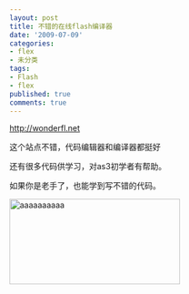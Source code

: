```yaml
---
layout: post
title: 不错的在线flash编译器
date: '2009-07-09'
categories:
- flex
- 未分类
tags:
- Flash
- flex
published: true
comments: true
---
```

<p><a href="http://wonderfl.net" target="_blank">http://wonderfl.net</a></p>

<p>这个站点不错，代码编辑器和编译器都挺好</p>

<p>还有很多代码供学习，对as3初学者有帮助。</p>

<p>如果你是老手了，也能学到写不错的代码。</p>

<p><a href="{{urls.media}}/2009/07/aaaaaaaaaa.jpg"><img class="size-medium wp-image-516 alignnone" title="aaaaaaaaaa" src="{{urls.media}}/2009/07/aaaaaaaaaa-300x150.jpg" alt="aaaaaaaaaa" width="300" height="150" /></a></p>
